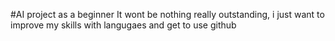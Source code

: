 #AI project as a beginner
It wont be nothing really outstanding, i just want to improve my skills with langugaes and get to use github
